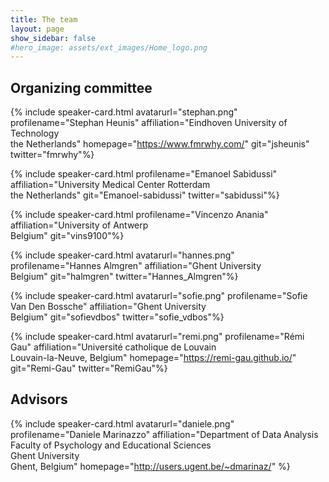 ```yaml
---
title: The team
layout: page
show_sidebar: false
#hero_image: assets/ext_images/Home_logo.png
---
```


## Organizing committee

<a name="stephan"></a>
{% include speaker-card.html
  avatarurl="stephan.png"
  profilename="Stephan Heunis"
  affiliation="Eindhoven University of Technology <br>the Netherlands"
  homepage="https://www.fmrwhy.com/"
  git="jsheunis"
  twitter="fmrwhy"%}


<a name="emanoel"></a>
{% include speaker-card.html
  profilename="Emanoel Sabidussi"
  affiliation="University Medical Center Rotterdam <br>the Netherlands"
  git="Emanoel-sabidussi"
  twitter="sabidussi"%}


<a name="vincenzo"></a>
{% include speaker-card.html
  profilename="Vincenzo Anania"
  affiliation="University of Antwerp <br> Belgium"
  git="vins9100"%}


<a name="hannes"></a>
{% include speaker-card.html
  avatarurl="hannes.png"
  profilename="Hannes Almgren"
  affiliation="Ghent University <br>Belgium"
  git="halmgren"
  twitter="Hannes_Almgren"%}  


<a name="sofie"></a>
{% include speaker-card.html
  avatarurl="sofie.png"
  profilename="Sofie Van Den Bossche"
  affiliation="Ghent University <br>Belgium"
  git="sofievdbos"
  twitter="sofie_vdbos"%}


<a name="remi"></a>
{% include speaker-card.html
  avatarurl="remi.png"
  profilename="Rémi Gau"
  affiliation="Université catholique de Louvain <br>Louvain-la-Neuve, Belgium"
  homepage="https://remi-gau.github.io/"
  git="Remi-Gau"
  twitter="RemiGau"%}


## Advisors

<a name="daniele"></a>
{% include speaker-card.html
  avatarurl="daniele.png"
  profilename="Daniele Marinazzo"
  affiliation="Department of Data Analysis <br>Faculty of Psychology and Educational Sciences <br>Ghent University <br>Ghent, Belgium" homepage="http://users.ugent.be/~dmarinaz/" %}
